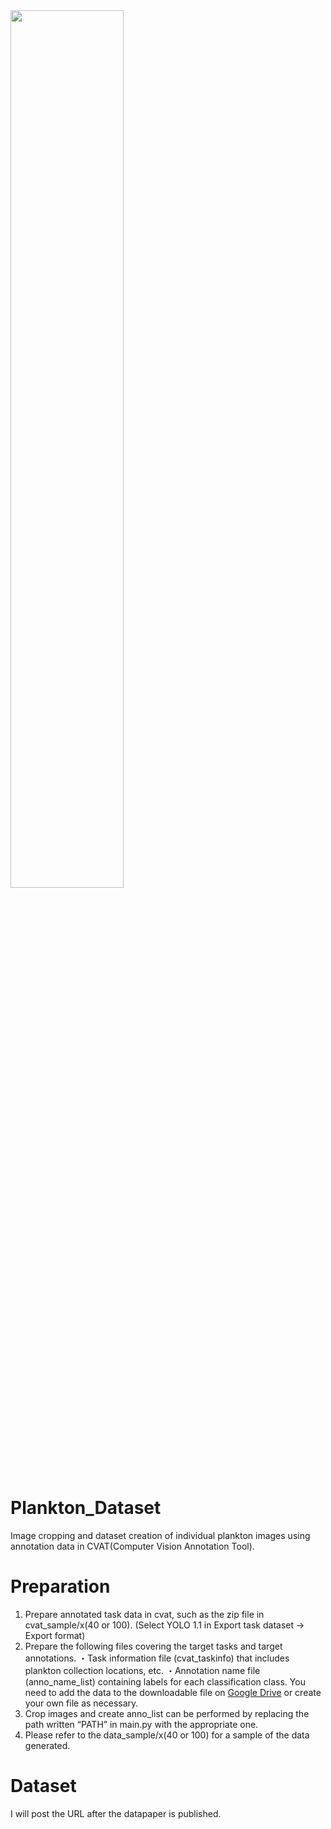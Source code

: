 <img src="https://github.com/hayakawa-domi/plankton_dataset/assets/129620031/4d8513b1-8adf-4008-81f1-1200ef0df4fc" width="60%" />

# Plankton_Dataset
Image cropping and dataset creation of individual plankton images using annotation data in CVAT(Computer Vision Annotation Tool).

# Preparation
1. Prepare annotated task data in cvat, such as the zip file in cvat_sample/x(40 or 100). (Select YOLO 1.1 in Export task dataset → Export format)
2. Prepare the following files covering the target tasks and target annotations.
・Task information file (cvat_taskinfo) that includes plankton collection locations, etc.
・Annotation name file (anno_name_list) containing labels for each classification class.
You need to add the data to the downloadable file on [Google Drive](https://drive.google.com/drive/folders/16x4IDIFmGJeLQr1QsCbYQzQU1KGDpJyC?usp=drive_link) or create your own file as necessary.  
3. Crop images and create anno_list can be performed by replacing the path written “PATH” in main.py with the appropriate one.
4. Please refer to the data_sample/x(40 or 100) for a sample of the data generated.


# Dataset
I will post the URL after the datapaper is published.
